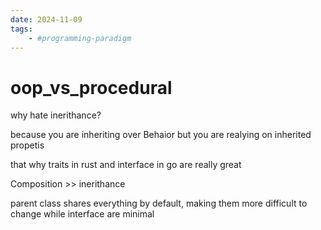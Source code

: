 ```yaml
---
date: 2024-11-09 
tags: 
    - #programming-paradigm
---
```


# oop_vs_procedural

why hate inerithance?

because you are inheriting over Behaior
but you are realying on inherited propetis

that why traits in rust and interface in go are really great



Composition >> inerithance


parent class shares everything by default, making them more difficult to change
while interface are minimal
